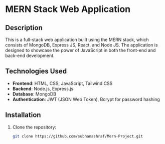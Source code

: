# MERN Stack Web Application

## Description
This is a full-stack web application built using the MERN stack, which consists of MongoDB, Express JS, React, and Node JS. The application is designed to showcase the power of JavaScript in both the front-end and back-end development.

## Technologies Used
- **Frontend**: HTML, CSS, JavaScript, Tailwind CSS
- **Backend**: Node.js, Express.js
- **Database**: MongoDB
- **Authentication**: JWT (JSON Web Token), Bcrypt for password hashing

## Installation
1. Clone the repository:
   ```bash
   git clone https://github.com/subhanashraf/Mern-Project.git
